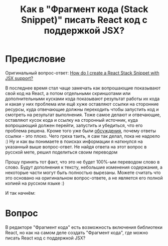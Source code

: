 ﻿---
title: "Как в &quot;Фрагмент кода (Stack Snippet)&quot; писать React код с поддержкой JSX?"
se.owner.user_id: 385375
se.owner.display_name: "EzioMercer"
se.owner.link: "https://ru.meta.stackoverflow.com/users/385375/eziomercer"
se.link: "https://ru.meta.stackoverflow.com/questions/12004/%d0%9a%d0%b0%d0%ba-%d0%b2-%d0%a4%d1%80%d0%b0%d0%b3%d0%bc%d0%b5%d0%bd%d1%82-%d0%ba%d0%be%d0%b4%d0%b0-stack-snippet-%d0%bf%d0%b8%d1%81%d0%b0%d1%82%d1%8c-react-%d0%ba%d0%be%d0%b4-%d1%81-%d0%bf%d0%be%d0%b4%d0%b4%d0%b5%d1%80%d0%b6%d0%ba%d0%be%d0%b9-jsx"
se.question_id: 12004
se.post_type: question
---
<h1>Предисловие</h1>
<p>Оригинальный вопрос-ответ: <a href="https://meta.stackoverflow.com/questions/338537/how-do-i-create-a-react-stack-snippet-with-jsx-support">How do I create a React Stack Snippet with JSX support?</a></p>
<p>В последнее время стал чаще замечать как вопрошающие показывают свой код на React, а потом отдельными скриншотами или дополнительными кусками кода показывают результат работы их кода и какая у них проблема или ещё хуже оставляют ссылки на сторонние ресурсы, куда отвечающие должны переходить чтобы запустить код и смотреть на результат выполнения. Тоже самое делают и отвечающие, оставляют кусок кода и ссылку на сторонный источник, куда вопрошающий должен перейти,  запустить и убедиться, что его проблема решена. Кроме того уже были <a href="https://ru.meta.stackoverflow.com/q/1805/385375">обсуждения</a>, почему ответы ссылки - это плохо. Чего греха таить, я сам так делал, пока не надоело :) Ну и как вы понимаете в поисках информации я наткнулся на указанный выше вопрос-ответ. Не найдя ответа на этот вопрос в русской мете, решил поделиться своим переводом</p>
<p>Прошу принять тот факт, что это не будет 100%-ым переводом слово в слово. Будут дополнения к тексту, небольшие изменения содержания, а некоторые части могут быть полностью вырезаны. Можете считать что это основано на оригинальном вопрос-ответе, а не является его полной копией на русском языке :)</p>
<p>И так начнём:</p>
<h1>Вопрос</h1>
<p>В редакторе &quot;Фрагмент кода&quot; есть возможность включения библиотеки React, но как на самом деле создать &quot;Фрагмент кода&quot;, где можно писать React код с поддержкой JSX?</p>

